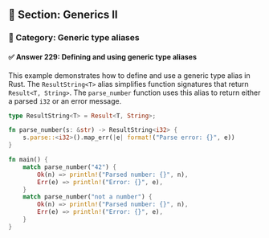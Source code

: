 ## 📘 Section: Generics II  
### 🔹 Category: Generic type aliases  
#### ✅ Answer 229: Defining and using generic type aliases

This example demonstrates how to define and use a generic type alias in Rust. The `ResultString<T>` alias simplifies function signatures that return `Result<T, String>`. The `parse_number` function uses this alias to return either a parsed `i32` or an error message.

```rust
type ResultString<T> = Result<T, String>;

fn parse_number(s: &str) -> ResultString<i32> {
    s.parse::<i32>().map_err(|e| format!("Parse error: {}", e))
}

fn main() {
    match parse_number("42") {
        Ok(n) => println!("Parsed number: {}", n),
        Err(e) => println!("Error: {}", e),
    }
    match parse_number("not a number") {
        Ok(n) => println!("Parsed number: {}", n),
        Err(e) => println!("Error: {}", e),
    }
}
```
